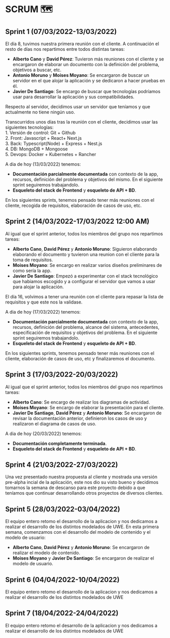 # SCRUM 🗺️

## Sprint 1 (07/03/2022-13/03/2022)  
  El día 8, tuvimos nuestra primera reunión con el cliente. A continuación el resto de días nos repartimos entre todos distintas tareas:  
   - __Alberto Cano__ y __David Pérez__: Tuvieron más reuniones con el cliente y se encargaron de elaborar un documento con la definición del problema, objetivos a buscar, etc.   
   - __Antonio Moruno__ y __Moises Moyano__: Se encargaron de buscar un servidor en el que alojar la aplicación y se dedicaron a hacer pruebas en él.  
   - __Javier De Santiago__: Se encargo de buscar que tecnologías podríamos usar para desarrollar la aplicación y sus compatibilidades.  
   
   Respecto al servidor, decidimos usar un servidor que teníamos y que actualmente no tiene ningún uso.
   
   Transcurridos unos días tras la reunión con el cliente, decidimos usar las siguientes tecnologías:  
      1. Versión de control: Git + Github  
      2. Front: Javascript + React+ Next.js  
      3. Back: Typescript(Node) + Express + Nest.js  
      4. DB: MongoDB + Mongoose  
      5. Devops: Docker + Kubernetes + Rancher
     
 
   A dia de hoy (13/03/2022) tenemos:  
   - __Documentación parcialmente documentada__ con contexto de la app, recursos, definición del problema y objetivos del mismo. En el siguiente sprint seguiremos trabajandolo.    
   - __Esqueleto del stack de Frontend__ y __esqueleto de API + BD__.  
      
   En los siguientes sprints, tenemos pensado tener más reuniones con el cliente, recogida de requisitos, elaboración de casos de uso, etc.





  ## Sprint 2 (14/03/2022-17/03/2022 12:00 AM)  
   Al igual que el sprint anterior, todos los miembros del grupo nos repartimos tareas:  
   - __Alberto Cano__, __David Pérez__ y __Antonio Moruno__: Siguieron elaborando elaborando el documento y tuvieron una reunion con el cliente para la toma de     requisitos.   
   - __Moises Moyano__: Se encargo en realizar varios diseños preliminares de como sería la app.  
   - __Javier De Santiago__: Empezó a experimentar con el stack tecnológico que habiamos escogido y a configurar el servidor que vamos a usar para alojar la aplicación.
    
    
   El día 16, volvimos a tener una reunión con el cliente para repasar la lista de requisitos y que este nos la validase.
   
   
   A dia de hoy (17/03/2022) tenemos:  
   - __Documentación parcialmente documentada__ con contexto de la app, recursos, definición del problema, alcance del sistema, antecedentes, especificación de requisitos y objetivos del problema. En el siguiente sprint seguiremos trabajandolo.      
   - __Esqueleto del stack de Frontend__ y __esqueleto de API + BD__.  

  En los siguientes sprints, tenemos pensado tener más reuniones con el cliente, elaboración de casos de uso, etc y finalizaremos el documento.





## Sprint 3 (17/03/2022-20/03/2022)  
  Al igual que el sprint anterior, todos los miembros del grupo nos repartimos tareas:  
  - __Alberto Cano__: Se encargo de realizar los diagramas de actividad.  
  - __Moises Moyano__: Se encargo de elaborar la presentación para el cliente.  
  - __Javier De Santiago__, __David Pérez__ y __Antonio Moruno__: Se encargaron de revisar la documentación anterior, definieron los casos de uso y realizaron el diagrama de casos de uso.  


A dia de hoy (20/03/2022) tenemos:  
   - __Documentación completamente terminada__.     
   - __Esqueleto del stack de Frontend__ y __esqueleto de API + BD__.  





## Sprint 4 (21/03/2022-27/03/2022)  
  Una vez presentado nuestra propuesta al cliente y mostrada una versión pre-alpha incial de la aplicación, este nos dio su visto bueno y decidimos tomarnos la semana de descanso para este proyecto debido a que teníamos que continuar desarrollando otros proyectos de diversos clientes.
  
  
  
  
## Sprint 5 (28/03/2022-03/04/2022)  
   El equipo entero retomo el desarrollo de la aplicacion y nos dedicamos a realizar el desarrollo de los distintos modelados de UWE. En esta primera semana, comenzamos con el desarrollo del modelo de contenido y el modelo de usuario:
   - __Alberto Cano__, __David Pérez__ y __Antonio Moruno__: Se encargaron de realizar el modelo de contenido.
   - __Moises Moyano__ y __Javier De Santiago__: Se encargaron de realizar el modelo de usuario.
   
   
   
   
## Sprint 6 (04/04/2022-10/04/2022)  
   El equipo entero retomo el desarrollo de la aplicacion y nos dedicamos a realizar el desarrollo de los distintos modelados de UWE 
   
   
   
   
## Sprint 7 (18/04/2022-24/04/2022)  
   El equipo entero retomo el desarrollo de la aplicacion y nos dedicamos a realizar el desarrollo de los distintos modelados de UWE
